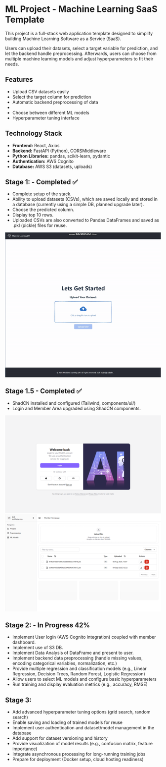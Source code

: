 # ML Project - Machine Learning SaaS Template

This project is a full-stack web application template designed to simplify building Machine Learning Software as a Service (SaaS).

Users can upload their datasets, select a target variable for prediction, and let the backend handle preprocessing. Afterwards, users can choose from multiple machine learning models and adjust hyperparameters to fit their needs.

## Features

- Upload CSV datasets easily  
- Select the target column for prediction  
- Automatic backend preprocessing of data
- 
- Choose between different ML models  
- Hyperparameter tuning interface  

## Technology Stack

- **Frontend:** React, Axios  
- **Backend:** FastAPI (Python), CORSMiddleware  
- **Python Libraries:** pandas, scikit-learn, pydantic  
- **Authentication:** AWS Cognito  
- **Database:** AWS S3 (datasets, uploads)  

## Stage 1: - Completed ✅
- Complete setup of the stack.
- Ability to upload datasets (CSVs), which are saved locally and stored in a database (currently using a simple DB, planned upgrade later).
- Choose the predicted column.
- Display top 10 rows.
- Uploaded CSVs are also converted to Pandas DataFrames and saved as .pkl (pickle) files for reuse.
  
![Demo](GitGIFS/Stage1.gif)

## Stage 1.5 - Completed ✅
- ShadCN installed and configured (Tailwind, components/ui/)
- Login and Member Area upgraded using ShadCN components.

![ShadCN Upgrade](GitIMGS/shadcn-upgrade1.png)
![ShadCN Upgrade](GitIMGS/shadcn-upgrade2.png)

## Stage 2: - In Progress 42%
- Implement User login (AWS Cognito integration) coupled with member dashboard.
- Implement use of S3 DB.
- Implement Data Analysis of DataFrame and present to user.
- Implement backend data preprocessing (handle missing values, encoding categorical variables, normalization, etc.)
- Provide multiple regression and classification models (e.g., Linear Regression, Decision Trees, Random Forest, Logistic Regression)
- Allow users to select ML models and configure basic hyperparameters
- Run training and display evaluation metrics (e.g., accuracy, RMSE)

## Stage 3:
- Add advanced hyperparameter tuning options (grid search, random search)
- Enable saving and loading of trained models for reuse
- Implement user authentication and dataset/model management in the database
- Add support for dataset versioning and history
- Provide visualization of model results (e.g., confusion matrix, feature importance)
- Integrate asynchronous processing for long-running training jobs  
- Prepare for deployment (Docker setup, cloud hosting readiness)
